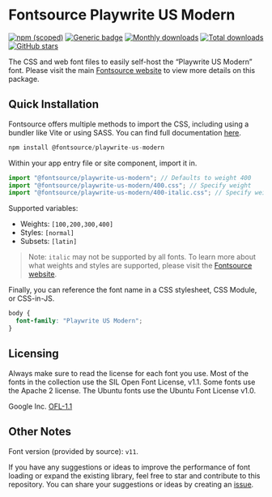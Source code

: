 # Fontsource Playwrite US Modern

[![npm (scoped)](https://img.shields.io/npm/v/@fontsource/playwrite-us-modern?color=brightgreen)](https://www.npmjs.com/package/@fontsource/playwrite-us-modern) [![Generic badge](https://img.shields.io/badge/fontsource-passing-brightgreen)](https://github.com/fontsource/fontsource) [![Monthly downloads](https://badgen.net/npm/dm/@fontsource/playwrite-us-modern)](https://github.com/fontsource/fontsource) [![Total downloads](https://badgen.net/npm/dt/@fontsource/playwrite-us-modern)](https://github.com/fontsource/fontsource) [![GitHub stars](https://img.shields.io/github/stars/fontsource/fontsource.svg?style=social&label=Star)](https://github.com/fontsource/fontsource/stargazers)

The CSS and web font files to easily self-host the “Playwrite US Modern” font. Please visit the main [Fontsource website](https://fontsource.org/fonts/playwrite-us-modern) to view more details on this package.

## Quick Installation

Fontsource offers multiple methods to import the CSS, including using a bundler like Vite or using SASS. You can find full documentation [here](https://fontsource.org/docs/getting-started/introduction).

```javascript
npm install @fontsource/playwrite-us-modern
```

Within your app entry file or site component, import it in.

```javascript
import "@fontsource/playwrite-us-modern"; // Defaults to weight 400
import "@fontsource/playwrite-us-modern/400.css"; // Specify weight
import "@fontsource/playwrite-us-modern/400-italic.css"; // Specify weight and style
```

Supported variables:
- Weights: `[100,200,300,400]`
- Styles: `[normal]`
- Subsets: `[latin]`

> Note: `italic` may not be supported by all fonts. To learn more about what weights and styles are supported, please visit the [Fontsource website](https://fontsource.org/fonts/playwrite-us-modern).

Finally, you can reference the font name in a CSS stylesheet, CSS Module, or CSS-in-JS.

```css
body {
  font-family: "Playwrite US Modern";
}
```

## Licensing
Always make sure to read the license for each font you use. Most of the fonts in the collection use the SIL Open Font License, v1.1. Some fonts use the Apache 2 license. The Ubuntu fonts use the Ubuntu Font License v1.0.

Google Inc.
[OFL-1.1](http://scripts.sil.org/OFL)

## Other Notes
Font version (provided by source): `v11`.

If you have any suggestions or ideas to improve the performance of font loading or expand the existing library, feel free to star and contribute to this repository. You can share your suggestions or ideas by creating an [issue](https://github.com/fontsource/fontsource/issues).